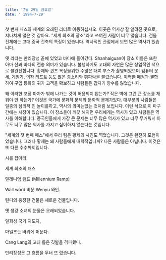 ```yaml
---
title: '7월 29일 금요일'
date: ' 1994-7-29'
---
```

첫 번째 패스와 세계의 오래된 리더로 이동하십시오. 이곳은 역사상 잘 알려진 곳으로, 지나치게 많은 것 같아요. "세계 최초의 장소"라고 쓰여진 사람이 너무 많습니다. 건물 전체에는 고대 중국 건축의 특징이 있습니다. 역사적인 관점에서 보면 많은 역사가 있습니다.

옛 리더는 만리장성 끝에 있었고 바다에 들어갔다. Shanhaiguan이 장소 이름은 또한 아마 산과 바다의 전송 의미가 있습니다. 불행하게도 고대의 자연은 많은 상업적인 색으로 불완전합니다. 황제와 퀸즈 복장을위한 수많은 대여 부스가 촬영되었으며 컴퓨터 운세, 게임기, 의자 리프트 등도 많은 종소리와 휘파람을 불렀습니다. 이러한 매점과 결합하여 구입 통화의 귀가 고객을 확보하고 사람들은 갑자기 향수를 잃었습니다.

왜 이러한 포장 마차가 밖에 나가는 것이 허용되지 않는가? 작은 벽에 그런 큰 장소를 채워야 만 하는가? 이것은 국가에 문화적 문제와 문화적 문제가있다. 대부분의 사람들은 일종의 심리적 인 놀이를하고, 역사의 의미는없는 것처럼 보입니다. 이런 식으로,이 마구간에는 시장이 있습니다. 이 장소들이 깨끗 해지면 우리에게는 역사가 있고 사람들은 역사를 이해합니다. 중국인들에게 가장 큰 문제는 너무 많은 역사가 있고 너무 무거워서 아무도 너무 많은 역사를 가지고 싶어하지 않는다는 것입니다.

"세계의 첫 번째 패스"에서 우리 팀은 황제의 사진도 찍었습니다. 그것은 완전히 모험이었습니다. 그러나 황제는 왜 사람들에게 매력적입니까? 다른 사람들은 아닙니다. 이것은 또 다른 수수께끼입니다.

시를 잡아라.

세계 최초의 패스

밀레니엄 램프 (Millennium Ramp)

Wall word 비문 Wenyu 와인.

틴디의 웅장한 건물은 새로운 건물입니다.

옛 생강 소녀의 눈물은 오래되었습니다.

일회성 국가 지도자,

마일즈는 바위에 머문다.

Cang Lang의 고대 롤은 깃발을 격파했다.

만리장성은 그 흐름을 무너 뜨 렸습니다.

